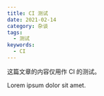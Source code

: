 ```yaml
---
title: CI 测试
date: 2021-02-14
category: 杂谈
tags:
  - 测试
keywords:
  - CI
---
```


这篇文章的内容仅用作 CI 的测试。

<!-- more -->

Lorem ipsum dolor sit amet.